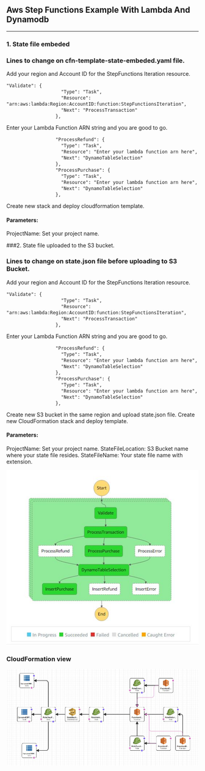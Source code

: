## **Aws Step Functions Example With Lambda And Dynamodb**

------------

### 1. State file embeded

### Lines to change on cfn-template-state-embeded.yaml file.
Add your region and Account ID for the StepFunctions Iteration resource.

    "Validate": {
                        "Type": "Task",
                        "Resource": "arn:aws:lambda:Region:AccountID:function:StepFunctionsIteration",
                        "Next": "ProcessTransaction"
                      },

Enter your Lambda Function ARN string and you are good to go.

                      "ProcessRefund": {
                        "Type": "Task",
                        "Resource": "Enter your lambda function arn here",
                        "Next": "DynamoTableSelection"
                      },
                      "ProcessPurchase": {
                        "Type": "Task",
                        "Resource": "Enter your lambda function arn here",
                        "Next": "DynamoTableSelection"
                      },

Create new stack and deploy cloudformation template.
#### Parameters:
ProjectName: Set your project name.

###2. State file uploaded to the S3 bucket.
### Lines to change on state.json file before uploading to S3 Bucket.
Add your region and Account ID for the StepFunctions Iteration resource.

    "Validate": {
                        "Type": "Task",
                        "Resource": "arn:aws:lambda:Region:AccountID:function:StepFunctionsIteration",
                        "Next": "ProcessTransaction"
                      },

Enter your Lambda Function ARN string and you are good to go.

                      "ProcessRefund": {
                        "Type": "Task",
                        "Resource": "Enter your lambda function arn here",
                        "Next": "DynamoTableSelection"
                      },
                      "ProcessPurchase": {
                        "Type": "Task",
                        "Resource": "Enter your lambda function arn here",
                        "Next": "DynamoTableSelection"
                      },

Create new S3 bucket in the same region and upload state.json file.
Create new CloudFormation stack and deploy template.
#### Parameters:
ProjectName: Set your project name.
StateFileLocation: S3 Bucket name where your state file resides.
StateFileName: Your state file name with extension.

![](images/State.JPG)

### CloudFormation view

![](images/CF.JPG)

